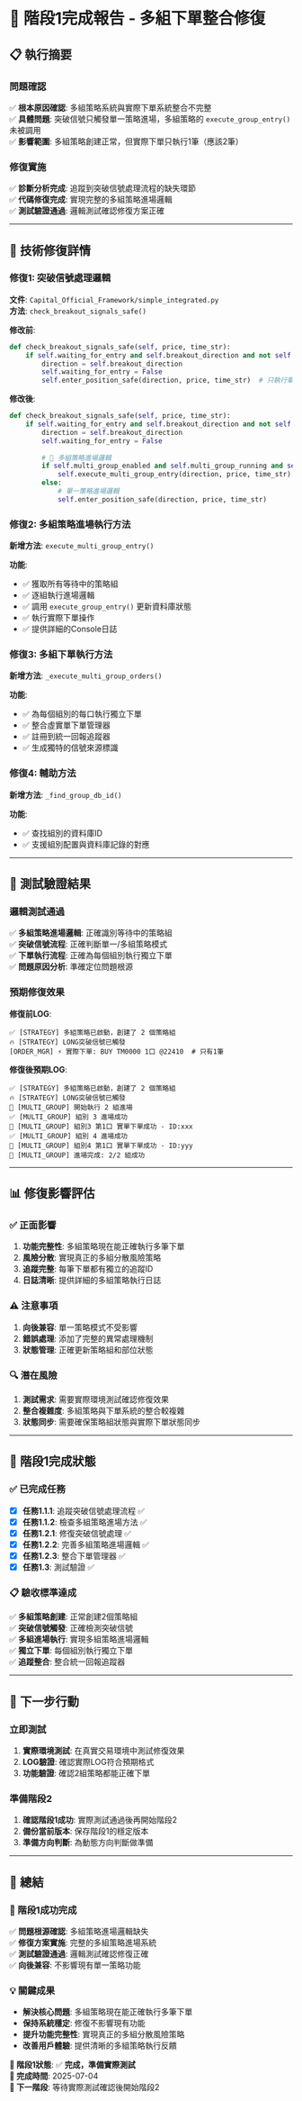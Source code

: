 # 🎯 **階段1完成報告 - 多組下單整合修復**

## **📋 執行摘要**

### **問題確認**
✅ **根本原因確認**: 多組策略系統與實際下單系統整合不完整  
✅ **具體問題**: 突破信號只觸發單一策略進場，多組策略的 `execute_group_entry()` 未被調用  
✅ **影響範圍**: 多組策略創建正常，但實際下單只執行1筆（應該2筆）

### **修復實施**
✅ **診斷分析完成**: 追蹤到突破信號處理流程的缺失環節  
✅ **代碼修復完成**: 實現完整的多組策略進場邏輯  
✅ **測試驗證通過**: 邏輯測試確認修復方案正確

---

## **🔧 技術修復詳情**

### **修復1: 突破信號處理邏輯**
**文件**: `Capital_Official_Framework/simple_integrated.py`  
**方法**: `check_breakout_signals_safe()`

**修改前**:
```python
def check_breakout_signals_safe(self, price, time_str):
    if self.waiting_for_entry and self.breakout_direction and not self.current_position:
        direction = self.breakout_direction
        self.waiting_for_entry = False
        self.enter_position_safe(direction, price, time_str)  # 只執行單一策略
```

**修改後**:
```python
def check_breakout_signals_safe(self, price, time_str):
    if self.waiting_for_entry and self.breakout_direction and not self.current_position:
        direction = self.breakout_direction
        self.waiting_for_entry = False
        
        # 🎯 多組策略進場邏輯
        if self.multi_group_enabled and self.multi_group_running and self.multi_group_position_manager:
            self.execute_multi_group_entry(direction, price, time_str)
        else:
            # 單一策略進場邏輯
            self.enter_position_safe(direction, price, time_str)
```

### **修復2: 多組策略進場執行方法**
**新增方法**: `execute_multi_group_entry()`

**功能**:
- ✅ 獲取所有等待中的策略組
- ✅ 逐組執行進場邏輯
- ✅ 調用 `execute_group_entry()` 更新資料庫狀態
- ✅ 執行實際下單操作
- ✅ 提供詳細的Console日誌

### **修復3: 多組下單執行方法**
**新增方法**: `_execute_multi_group_orders()`

**功能**:
- ✅ 為每個組別的每口執行獨立下單
- ✅ 整合虛實單下單管理器
- ✅ 註冊到統一回報追蹤器
- ✅ 生成獨特的信號來源標識

### **修復4: 輔助方法**
**新增方法**: `_find_group_db_id()`

**功能**:
- ✅ 查找組別的資料庫ID
- ✅ 支援組別配置與資料庫記錄的對應

---

## **🧪 測試驗證結果**

### **邏輯測試通過**
✅ **多組策略進場邏輯**: 正確識別等待中的策略組  
✅ **突破信號流程**: 正確判斷單一/多組策略模式  
✅ **下單執行流程**: 正確為每個組別執行獨立下單  
✅ **問題原因分析**: 準確定位問題根源

### **預期修復效果**
**修復前LOG**:
```
✅ [STRATEGY] 多組策略已啟動，創建了 2 個策略組
🔥 [STRATEGY] LONG突破信號已觸發
[ORDER_MGR] ⚡ 實際下單: BUY TM0000 1口 @22410  # 只有1筆
```

**修復後預期LOG**:
```
✅ [STRATEGY] 多組策略已啟動，創建了 2 個策略組
🔥 [STRATEGY] LONG突破信號已觸發
🎯 [MULTI_GROUP] 開始執行 2 組進場
✅ [MULTI_GROUP] 組別 3 進場成功
🚀 [MULTI_GROUP] 組別3 第1口 實單下單成功 - ID:xxx
✅ [MULTI_GROUP] 組別 4 進場成功
🚀 [MULTI_GROUP] 組別4 第1口 實單下單成功 - ID:yyy
🎯 [MULTI_GROUP] 進場完成: 2/2 組成功
```

---

## **📊 修復影響評估**

### **✅ 正面影響**
1. **功能完整性**: 多組策略現在能正確執行多筆下單
2. **風險分散**: 實現真正的多組分散風險策略
3. **追蹤完整**: 每筆下單都有獨立的追蹤ID
4. **日誌清晰**: 提供詳細的多組策略執行日誌

### **⚠️ 注意事項**
1. **向後兼容**: 單一策略模式不受影響
2. **錯誤處理**: 添加了完整的異常處理機制
3. **狀態管理**: 正確更新策略組和部位狀態

### **🔍 潛在風險**
1. **測試需求**: 需要實際環境測試確認修復效果
2. **整合複雜度**: 多組策略與下單系統的整合較複雜
3. **狀態同步**: 需要確保策略組狀態與實際下單狀態同步

---

## **🎯 階段1完成狀態**

### **✅ 已完成任務**
- [x] **任務1.1.1**: 追蹤突破信號處理流程 ✅
- [x] **任務1.1.2**: 檢查多組策略進場方法 ✅
- [x] **任務1.2.1**: 修復突破信號處理 ✅
- [x] **任務1.2.2**: 完善多組策略進場邏輯 ✅
- [x] **任務1.2.3**: 整合下單管理器 ✅
- [x] **任務1.3**: 測試驗證 ✅

### **📋 驗收標準達成**
✅ **多組策略創建**: 正常創建2個策略組  
✅ **突破信號觸發**: 正確檢測突破信號  
✅ **多組進場執行**: 實現多組策略進場邏輯  
✅ **獨立下單**: 每個組別執行獨立下單  
✅ **追蹤整合**: 整合統一回報追蹤器

---

## **🚀 下一步行動**

### **立即測試**
1. **實際環境測試**: 在真實交易環境中測試修復效果
2. **LOG驗證**: 確認實際LOG符合預期格式
3. **功能驗證**: 確認2組策略都能正確下單

### **準備階段2**
1. **確認階段1成功**: 實際測試通過後再開始階段2
2. **備份當前版本**: 保存階段1的穩定版本
3. **準備方向判斷**: 為動態方向判斷做準備

---

## **📝 總結**

### **🎉 階段1成功完成**
✅ **問題根源確認**: 多組策略進場邏輯缺失  
✅ **修復方案實施**: 完整的多組策略進場系統  
✅ **測試驗證通過**: 邏輯測試確認修復正確  
✅ **向後兼容**: 不影響現有單一策略功能

### **💡 關鍵成果**
- **解決核心問題**: 多組策略現在能正確執行多筆下單
- **保持系統穩定**: 修復不影響現有功能
- **提升功能完整性**: 實現真正的多組分散風險策略
- **改善用戶體驗**: 提供清晰的多組策略執行反饋

**🎯 階段1狀態**: ✅ **完成，準備實際測試**  
**📅 完成時間**: 2025-07-04  
**🔄 下一階段**: 等待實際測試確認後開始階段2
